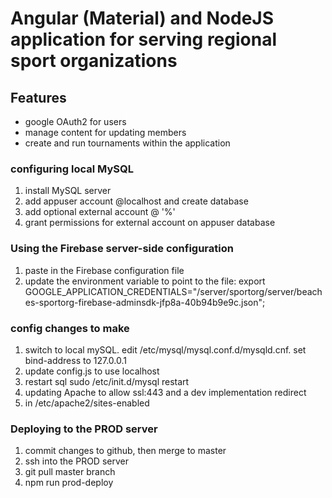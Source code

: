 # Angular (Material) and NodeJS application for serving regional sport organizations

## Features
* google OAuth2 for users
* manage content for updating members
* create and run tournaments within the application

### configuring local MySQL
1. install MySQL server
2. add appuser account @localhost and create database
3. add optional external account @ '%'
4. grant permissions for external account on appuser database 

### Using the Firebase server-side configuration
1. paste in the Firebase configuration file
2. update the environment variable to point to the file: 
export GOOGLE_APPLICATION_CREDENTIALS="/server/sportorg/server/beaches-sportorg-firebase-adminsdk-jfp8a-40b94b9e9c.json";

### config changes to make
1. switch to local mySQL. edit /etc/mysql/mysql.conf.d/mysqld.cnf. set bind-address to 127.0.0.1
2. update config.js to use localhost
3. restart sql sudo /etc/init.d/mysql restart
4. updating Apache to allow ssl:443 and a dev implementation redirect
5. in /etc/apache2/sites-enabled 

### Deploying to the PROD server
1. commit changes to github, then merge to master
2. ssh into the PROD server
3. git pull master branch
4. npm run prod-deploy